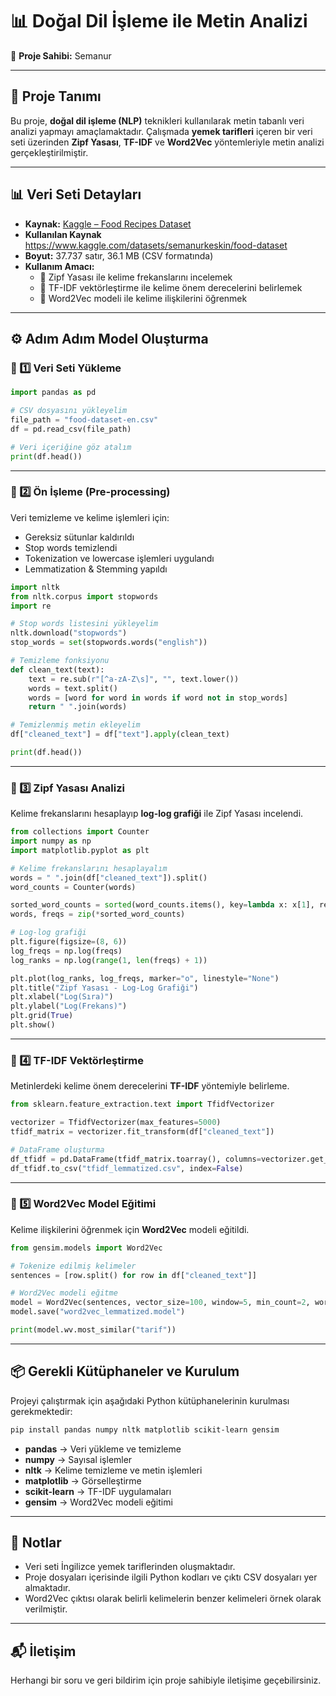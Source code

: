 
# 📊 Doğal Dil İşleme ile Metin Analizi

📌 **Proje Sahibi:** Semanur  


---

## 📌 Proje Tanımı

Bu proje, **doğal dil işleme (NLP)** teknikleri kullanılarak metin tabanlı veri analizi yapmayı amaçlamaktadır. Çalışmada **yemek tarifleri** içeren bir veri seti üzerinden **Zipf Yasası**, **TF-IDF** ve **Word2Vec** yöntemleriyle metin analizi gerçekleştirilmiştir.

---

## 📊 Veri Seti Detayları

- **Kaynak:** [Kaggle – Food Recipes Dataset](https://www.kaggle.com/)
- **Kullanılan Kaynak** https://www.kaggle.com/datasets/semanurkeskin/food-dataset
- **Boyut:** 37.737 satır, 36.1 MB (CSV formatında)  
- **Kullanım Amacı:**
  - 📌 Zipf Yasası ile kelime frekanslarını incelemek  
  - 📌 TF-IDF vektörleştirme ile kelime önem derecelerini belirlemek  
  - 📌 Word2Vec modeli ile kelime ilişkilerini öğrenmek  

---

## ⚙️ Adım Adım Model Oluşturma

### 🔹 1️⃣ Veri Seti Yükleme

```python
import pandas as pd

# CSV dosyasını yükleyelim
file_path = "food-dataset-en.csv"
df = pd.read_csv(file_path)

# Veri içeriğine göz atalım
print(df.head())
```

---

### 🔹 2️⃣ Ön İşleme (Pre-processing)

Veri temizleme ve kelime işlemleri için:

- Gereksiz sütunlar kaldırıldı
- Stop words temizlendi
- Tokenization ve lowercase işlemleri uygulandı
- Lemmatization & Stemming yapıldı  

```python
import nltk
from nltk.corpus import stopwords
import re

# Stop words listesini yükleyelim
nltk.download("stopwords")
stop_words = set(stopwords.words("english"))

# Temizleme fonksiyonu
def clean_text(text):
    text = re.sub(r"[^a-zA-Z\s]", "", text.lower())
    words = text.split()
    words = [word for word in words if word not in stop_words]
    return " ".join(words)

# Temizlenmiş metin ekleyelim
df["cleaned_text"] = df["text"].apply(clean_text)

print(df.head())
```

---

### 🔹 3️⃣ Zipf Yasası Analizi

Kelime frekanslarını hesaplayıp **log-log grafiği** ile Zipf Yasası incelendi.

```python
from collections import Counter
import numpy as np
import matplotlib.pyplot as plt

# Kelime frekanslarını hesaplayalım
words = " ".join(df["cleaned_text"]).split()
word_counts = Counter(words)

sorted_word_counts = sorted(word_counts.items(), key=lambda x: x[1], reverse=True)
words, freqs = zip(*sorted_word_counts)

# Log-log grafiği
plt.figure(figsize=(8, 6))
log_freqs = np.log(freqs)
log_ranks = np.log(range(1, len(freqs) + 1))

plt.plot(log_ranks, log_freqs, marker="o", linestyle="None")
plt.title("Zipf Yasası - Log-Log Grafiği")
plt.xlabel("Log(Sıra)")
plt.ylabel("Log(Frekans)")
plt.grid(True)
plt.show()
```

---

### 🔹 4️⃣ TF-IDF Vektörleştirme

Metinlerdeki kelime önem derecelerini **TF-IDF** yöntemiyle belirleme.

```python
from sklearn.feature_extraction.text import TfidfVectorizer

vectorizer = TfidfVectorizer(max_features=5000)
tfidf_matrix = vectorizer.fit_transform(df["cleaned_text"])

# DataFrame oluşturma
df_tfidf = pd.DataFrame(tfidf_matrix.toarray(), columns=vectorizer.get_feature_names_out())
df_tfidf.to_csv("tfidf_lemmatized.csv", index=False)
```

---

### 🔹 5️⃣ Word2Vec Model Eğitimi

Kelime ilişkilerini öğrenmek için **Word2Vec** modeli eğitildi.

```python
from gensim.models import Word2Vec

# Tokenize edilmiş kelimeler
sentences = [row.split() for row in df["cleaned_text"]]

# Word2Vec modeli eğitme
model = Word2Vec(sentences, vector_size=100, window=5, min_count=2, workers=4)
model.save("word2vec_lemmatized.model")

print(model.wv.most_similar("tarif"))
```

---

## 📦 Gerekli Kütüphaneler ve Kurulum

Projeyi çalıştırmak için aşağıdaki Python kütüphanelerinin kurulması gerekmektedir:

```bash
pip install pandas numpy nltk matplotlib scikit-learn gensim
```

- **pandas** → Veri yükleme ve temizleme  
- **numpy** → Sayısal işlemler  
- **nltk** → Kelime temizleme ve metin işlemleri  
- **matplotlib** → Görselleştirme  
- **scikit-learn** → TF-IDF uygulamaları  
- **gensim** → Word2Vec modeli eğitimi  

---

## 📌 Notlar

- Veri seti İngilizce yemek tariflerinden oluşmaktadır.
- Proje dosyaları içerisinde ilgili Python kodları ve çıktı CSV dosyaları yer almaktadır.
- Word2Vec çıktısı olarak belirli kelimelerin benzer kelimeleri örnek olarak verilmiştir.

---

## 📬 İletişim

Herhangi bir soru ve geri bildirim için proje sahibiyle iletişime geçebilirsiniz.
